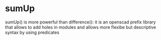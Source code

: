 # sumUp
sumUp() is more powerful than difference(): it is an openscad prefix library that allows to add holes in modules and allows more flexibe but descriptive syntax by using predicates

